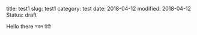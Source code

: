 title: test1
slug: test1
category: test
date: 2018-04-12
modified: 2018-04-12
Status: draft

Hello there 
সকল চিঠি 

